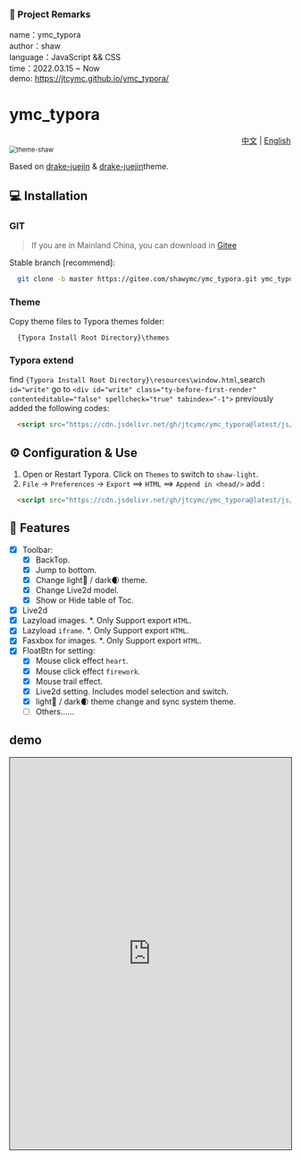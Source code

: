 

### 🎉 Project Remarks
name：ymc_typora   
author：shaw  
language：JavaScript && CSS  
time：2022.03.15 ~ Now  
demo:  https://jtcymc.github.io/ymc_typora/
# ymc_typora
<div align="right"><a title="Chinese" href="./README_CN.md">中文</a> | <a title="Chinese" href="./README.md">English</a></div> 

<img src="https://cdn.jsdelivr.net/gh/jtcymc/ymc_typora@latest/docs/imgs/theme-shaw.png" style="zoom:80%;" alt="theme-shaw" />

Based on [drake-juejin](https://github.com/liangjingkanji/DrakeTyporaTheme)  &   [drake-juejin](https://github.com/liangjingkanji/DrakeTyporaTheme)theme.

## 💻 Installation

### GIT

> If you are in Mainland China, you can download in [Gitee](*https://gitee.com/shawymc/ymc_typora.git*)

Stable branch [recommend]:

```bash
  git clone -b master https://gitee.com/shawymc/ymc_typora.git ymc_typora
```

### Theme
Copy theme files to Typora themes folder:

```text
  {Typora Install Root Directory}\themes
```

### Typora extend
find `{Typora Install Root Directory}\resources\window.html`,search `id="write"` go to `<div id="write" class="ty-before-first-render" contenteditable="false" spellcheck="true" tabindex="-1">` previously added the following codes:
```html
  <script src="https://cdn.jsdelivr.net/gh/jtcymc/ymc_typora@latest/js/autoload-shaw-page-component.min.js"></script>
```

## ⚙ Configuration & Use
1. Open or Restart Typora. Click on `Themes` to switch to `shaw-light`.
2. `File` -> `Preferences` -> `Export` ==> `HTML` ==> `Append in <head/>` add :
```html
  <script src="https://cdn.jsdelivr.net/gh/jtcymc/ymc_typora@latest/js/autoload-shaw-page-component.min.js"></script>
```



## 🎉 Features
- [x] Toolbar: 
  - [x] BackTop.
  - [x] Jump to bottom.
  - [x] Change light🔆 / dark🌒 theme.
  - [x] Change Live2d model.
  - [x] Show or Hide table of Toc.
- [x] Live2d
- [x] Lazyload images. *. Only Support export `HTML`.
- [x] Lazyload `iframe`. *. Only Support export `HTML`.
- [x] Fasxbox for images. *. Only Support export `HTML`.
- [x] FloatBtn for setting:
  - [x] Mouse click effect `heart`.
  - [x] Mouse click effect `firework`.
  - [x] Mouse trail  effect.
  - [x] Live2d setting. Includes model selection and switch.
  - [x] light🔆 / dark🌒 theme change and sync system theme.
  - [ ] Others......

## demo



 <iframe src="https://jtcymc.github.io/ymc_typora/" style="width:100%;height:700px;border: 1px solid"/>






## 📷 Screenshots

<img src="https://cdn.jsdelivr.net/gh/jtcymc/ymc_typora@latest/docs/imgs/shaw-light.png" style="zoom:80%;" alt="shaw-light" />
		<img src="https://cdn.jsdelivr.net/gh/jtcymc/ymc_typora@latest/docs/imgs/shaw-dark.png" style="zoom:80%;" alt="shaw-dark" />
		<img src="https://cdn.jsdelivr.net/gh/jtcymc/ymc_typora@latest/docs/imgs/float-btn.png" style="zoom:100%;border: 1px solid" alt="float-btn" />
